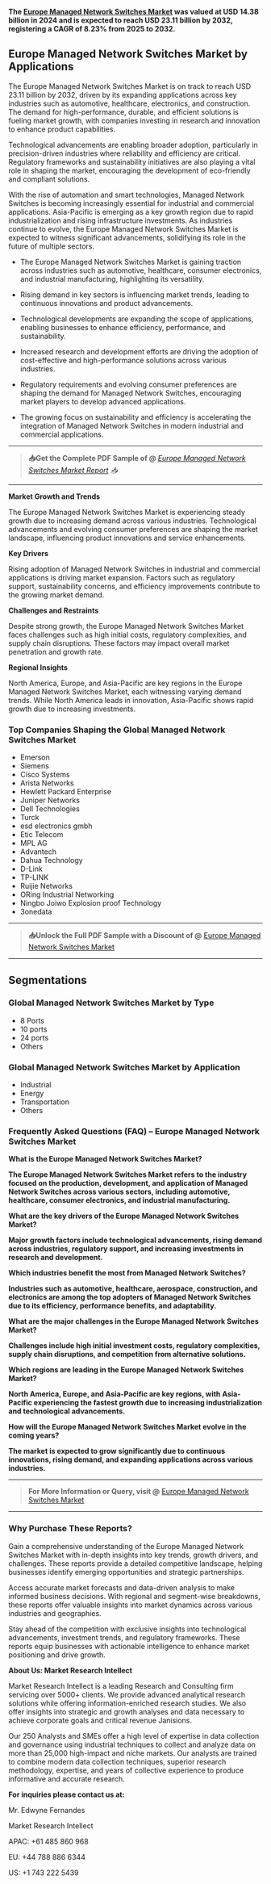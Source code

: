 <p><strong>The <a href="https://www.marketresearchintellect.com/download-sample/?rid=1012613&amp;utm_source=Pulse-April-Europe&amp;utm_medium=852">Europe Managed Network Switches Market</a> was valued at USD 14.38 billion in 2024 and is expected to reach USD 23.11 billion by 2032, registering a CAGR of 8.23% from 2025 to 2032.</strong></p><h2>Europe Managed Network Switches Market by Applications&nbsp;</h2><p><p>The Europe Managed Network Switches Market is on track to reach USD 23.11 billion by 2032, driven by its expanding applications across key industries such as automotive, healthcare, electronics, and construction. The demand for high-performance, durable, and efficient solutions is fueling market growth, with companies investing in research and innovation to enhance product capabilities.</p><p>Technological advancements are enabling broader adoption, particularly in precision-driven industries where reliability and efficiency are critical. Regulatory frameworks and sustainability initiatives are also playing a vital role in shaping the market, encouraging the development of eco-friendly and compliant solutions.</p><p>With the rise of automation and smart technologies, Managed Network Switches is becoming increasingly essential for industrial and commercial applications. Asia-Pacific is emerging as a key growth region due to rapid industrialization and rising infrastructure investments. As industries continue to evolve, the Europe Managed Network Switches Market is expected to witness significant advancements, solidifying its role in the future of multiple sectors.</p></p><ul><li><p>The Europe Managed Network Switches Market is gaining traction across industries such as automotive, healthcare, consumer electronics, and industrial manufacturing, highlighting its versatility.</p></li><li><p>Rising demand in key sectors is influencing market trends, leading to continuous innovations and product advancements.</p></li><li><p>Technological developments are expanding the scope of applications, enabling businesses to enhance efficiency, performance, and sustainability.</p></li><li><p>Increased research and development efforts are driving the adoption of cost-effective and high-performance solutions across various industries.</p></li><li><p>Regulatory requirements and evolving consumer preferences are shaping the demand for Managed Network Switches, encouraging market players to develop advanced applications.</p></li><li><p>The growing focus on sustainability and efficiency is accelerating the integration of Managed Network Switches in modern industrial and commercial applications.</p></li></ul><hr /><blockquote><p><strong><span class="font-[700]">📥Get the Complete PDF Sample of @ </span></strong><em><span class="font-[700]"><a href="https://www.marketresearchintellect.com/download-sample/?rid=1012613&amp;utm_source=Pulse-April-Europe&amp;utm_medium=852" target="_blank" data-tracking-control-name="article-ssr-frontend-pulse_little-text-block" data-tracking-will-navigate="" data-test-link="">Europe Managed Network Switches Market Report</a>&nbsp;📥</span></em></p></blockquote><hr /><p class="" data-start="77" data-end="360"><strong data-start="77" data-end="105">Market Growth and Trends</strong></p><p class="" data-start="77" data-end="360">The Europe Managed Network Switches Market is experiencing steady growth due to increasing demand across various industries. Technological advancements and evolving consumer preferences are shaping the market landscape, influencing product innovations and service enhancements.</p><p class="" data-start="362" data-end="606"><strong data-start="362" data-end="377">Key Drivers</strong></p><p class="" data-start="362" data-end="606">Rising adoption of Managed Network Switches in industrial and commercial applications is driving market expansion. Factors such as regulatory support, sustainability concerns, and efficiency improvements contribute to the growing market demand.</p><p class="" data-start="608" data-end="849"><strong data-start="608" data-end="637">Challenges and Restraints</strong></p><p class="" data-start="608" data-end="849">Despite strong growth, the Europe Managed Network Switches Market faces challenges such as high initial costs, regulatory complexities, and supply chain disruptions. These factors may impact overall market penetration and growth rate.</p><p class="" data-start="851" data-end="1095"><strong data-start="851" data-end="872">Regional Insights</strong></p><p class="" data-start="851" data-end="1095">North America, Europe, and Asia-Pacific are key regions in the Europe Managed Network Switches Market, each witnessing varying demand trends. While North America leads in innovation, Asia-Pacific shows rapid growth due to increasing investments.</p><p><h3>Top Companies Shaping the Global Managed Network Switches Market </h3><ul><li>Emerson</li><li>Siemens</li><li>Cisco Systems</li><li>Arista Networks</li><li>Hewlett Packard Enterprise</li><li>Juniper Networks</li><li>Dell Technologies</li><li>Turck</li><li>esd electronics gmbh</li><li>Etic Telecom</li><li>MPL AG</li><li>Advantech</li><li>Dahua Technology</li><li>D-Link</li><li>TP-LINK</li><li>Ruijie Networks</li><li>ORing Industrial Networking</li><li>Ningbo Joiwo Explosion proof Technology</li><li>3onedata</li></ul></p><hr /><blockquote><p><strong>📥Unlock the Full PDF Sample with a Discount of @</strong> <a href="https://www.marketresearchintellect.com/ask-for-discount/?rid=1012613&amp;utm_source=Pulse-April-Europe&amp;utm_medium=852">Europe Managed Network Switches Market</a></p></blockquote><hr /><p><h2>Segmentations</h2><h3>Global Managed Network Switches Market by Type</h3><ul><li>8 Ports</li><li>10 ports</li><li>24 ports</li><li>Others</li></ul><h3>Global Managed Network Switches Market by Application</h3><ul><li>Industrial</li><li>Energy</li><li>Transportation</li><li>Others</li></ul></p><h3><strong>Frequently Asked Questions (FAQ) &ndash; Europe Managed Network Switches Market</strong></h3><p><strong>What is the Europe Managed Network Switches Market?</strong></p><p><strong>The Europe Managed Network Switches Market refers to the industry focused on the production, development, and application of Managed Network Switches across various sectors, including automotive, healthcare, consumer electronics, and industrial manufacturing.</strong></p><p><strong>What are the key drivers of the Europe Managed Network Switches Market?</strong></p><p><strong>Major growth factors include technological advancements, rising demand across industries, regulatory support, and increasing investments in research and development.</strong></p><p><strong>Which industries benefit the most from Managed Network Switches?</strong></p><p><strong>Industries such as automotive, healthcare, aerospace, construction, and electronics are among the top adopters of Managed Network Switches due to its efficiency, performance benefits, and adaptability.</strong></p><p><strong>What are the major challenges in the Europe Managed Network Switches Market?</strong></p><p><strong>Challenges include high initial investment costs, regulatory complexities, supply chain disruptions, and competition from alternative solutions.</strong></p><p><strong>Which regions are leading in the Europe Managed Network Switches Market?</strong></p><p><strong>North America, Europe, and Asia-Pacific are key regions, with Asia-Pacific experiencing the fastest growth due to increasing industrialization and technological advancements.</strong></p><p><strong>How will the Europe Managed Network Switches Market evolve in the coming years?</strong></p><p><strong>The market is expected to grow significantly due to continuous innovations, rising demand, and expanding applications across various industries.</strong></p><hr /><blockquote><p><span class="font-[700]"><strong>For More Information or Query, visit&nbsp;@</strong>&nbsp;</span><span class="font-[700]"><a href="https://www.marketresearchintellect.com/product/global-managed-network-switches-market/?utm_source=Linkedin&utm_medium=852" target="_blank" data-tracking-control-name="article-ssr-frontend-pulse_little-text-block" data-tracking-will-navigate="" data-test-link="">Europe Managed Network Switches Market</a></span></p></blockquote><hr /><h3><strong data-start="0" data-end="31">Why Purchase These Reports?</strong></h3><p class="" data-start="35" data-end="297">Gain a comprehensive understanding of the Europe Managed Network Switches Market with in-depth insights into key trends, growth drivers, and challenges. These reports provide a detailed competitive landscape, helping businesses identify emerging opportunities and strategic partnerships.</p><p class="" data-start="299" data-end="540">Access accurate market forecasts and data-driven analysis to make informed business decisions. With regional and segment-wise breakdowns, these reports offer valuable insights into market dynamics across various industries and geographies.</p><p class="" data-start="542" data-end="784">Stay ahead of the competition with exclusive insights into technological advancements, investment trends, and regulatory frameworks. These reports equip businesses with actionable intelligence to enhance market positioning and drive growth.</p><p><strong><span class="font-[700]">About Us: Market Research Intellect</span></strong></p><p><span class="">Market Research Intellect is a leading Research and Consulting firm servicing over 5000+ clients. We provide advanced analytical research solutions while offering information-enriched research studies.&nbsp;</span>We also offer insights into strategic and growth analyses and data necessary to achieve corporate goals and critical revenue Janisions.</p><p><span class="">Our 250 Analysts and SMEs offer a high level of expertise in data collection and governance using industrial techniques to collect and analyze data on more than 25,000 high-impact and niche markets. Our analysts are trained to combine modern data collection techniques, superior research methodology, expertise, and years of collective experience to produce informative and accurate research.</span></p><p><strong>For inquiries please contact us at:</strong></p><p>Mr. Edwyne Fernandes</p><p>Market Research Intellect</p><p>APAC: +61 485 860 968</p><p>EU: +44 788 886 6344</p><p>US: +1 743 222 5439</p>